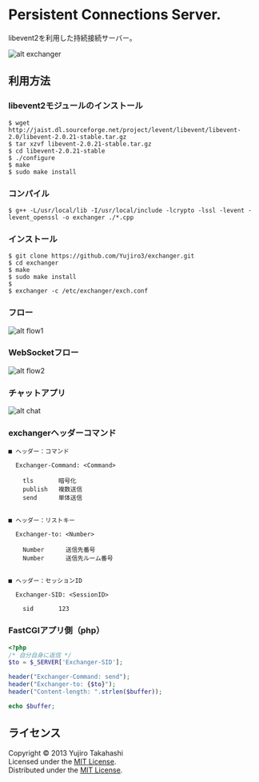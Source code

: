 Persistent Connections Server.
======================
libevent2を利用した持続接続サーバー。

![alt exchanger](http://blog.sheeps.me/wp-content/uploads/2013/11/exchanger.png)

利用方法
------

### libevent2モジュールのインストール ###
    
    $ wget http://jaist.dl.sourceforge.net/project/levent/libevent/libevent-2.0/libevent-2.0.21-stable.tar.gz
    $ tar xzvf libevent-2.0.21-stable.tar.gz
    $ cd libevent-2.0.21-stable
    $ ./configure
    $ make
    $ sudo make install

### コンパイル ###
    
    $ g++ -L/usr/local/lib -I/usr/local/include -lcrypto -lssl -levent -levent_openssl -o exchanger ./*.cpp
    
### インストール ###
    
    $ git clone https://github.com/Yujiro3/exchanger.git
    $ cd exchanger
    $ make
    $ sudo make install
    $
    $ exchanger -c /etc/exchanger/exch.conf
    
### フロー ###

![alt flow1](http://blog.sheeps.me/wp-content/uploads/2013/11/001.png)


### WebSocketフロー ###

![alt flow2](http://blog.sheeps.me/wp-content/uploads/2013/11/002.png)


### チャットアプリ ###

![alt chat](http://blog.sheeps.me/wp-content/uploads/2013/08/chat001.png)



### exchangerヘッダーコマンド ###

```
■ ヘッダー：コマンド

  Exchanger-Command: <Command>

    tls       暗号化
    publish   複数送信
    send      単体送信


■ ヘッダー：リストキー

  Exchanger-to: <Number>

    Number      送信先番号
    Number      送信先ルーム番号


■ ヘッダー：セッションID

  Exchanger-SID: <SessionID>

    sid       123
```

### FastCGIアプリ側（php） ###

```php
<?php
/* 自分自身に返信 */
$to = $_SERVER['Exchanger-SID'];

header("Exchanger-Command: send");
header("Exchanger-to: {$to}");
header("Content-length: ".strlen($buffer));

echo $buffer;
```



ライセンス
----------
Copyright &copy; 2013 Yujiro Takahashi  
Licensed under the [MIT License][MIT].  
Distributed under the [MIT License][MIT].  

[MIT]: http://www.opensource.org/licenses/mit-license.php
